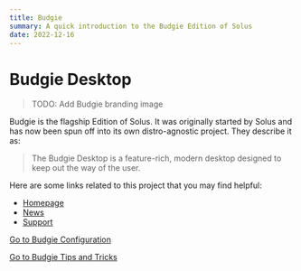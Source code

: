 ```yaml
---
title: Budgie
summary: A quick introduction to the Budgie Edition of Solus
date: 2022-12-16
---
```


# Budgie Desktop

> TODO: Add Budgie branding image

Budgie is the flagship Edition of Solus. It was originally started by Solus and has now been spun off into its own distro-agnostic project. They describe it as:

> The Budgie Desktop is a feature-rich, modern desktop designed to keep out the way of the user.

Here are some links related to this project that you may find helpful:

- [Homepage](https://github.com/BuddiesOfBudgie)
- [News](https://blog.buddiesofbudgie.org/) 
- [Support](https://github.com/BuddiesOfBudgie/budgie-desktop/issues)

[Go to Budgie Configuration](configuration)

[Go to Budgie Tips and Tricks](tips-and-tricks)
